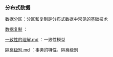 ### 分布式数据

 [数据分区](数据分区.md)：分区和复制是分布式数据中常见的基础技术

 [数据复制](数据复制.md) ：

 [一致性的理解.md](一致性的理解.md) ：一致性模型

 [隔离级别.md](隔离级别.md) ：事务的特性，隔离级别


